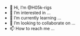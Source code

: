 - 👋 Hi, I’m @H05k-rigs
- 👀 I’m interested in ...
- 🌱 I’m currently learning ...
- 💞️ I’m looking to collaborate on ...
- 📫 How to reach me ...

<!---
H05k-rigs/H05k-rigs is a ✨ special ✨ repository because its `README.md` (this file) appears on your GitHub profile.
You can click the Preview link to take a look at your changes.
--->
